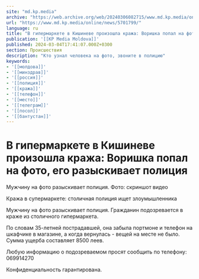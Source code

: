 ```yaml
---
site: "md.kp.media"
archive: "https://web.archive.org/web/20240306082715/www.md.kp.media/online/news/5701799/"
url: "https://www.md.kp.media/online/news/5701799/"
language: ru
title: "В гипермаркете в Кишиневе произошла кража: Воришка попал на фото, его разыскивает полиция"
publication: '[[KP Media Moldova]]'
published: 2024-03-04T17:41:07.000Z+0300
section: Происшествия
description: "Кто узнал человека на фото, звоните в полицию"
keywords:
- '[[молдова]]'
- '[[минздрав]]'
- '[[россия]]'
- '[[полиция]]'
- '[[кража]]'
- '[[телефон]]'
- '[[место]]'
- '[[телеграм]]'
- '[[посол]]'
- '[[бантустан]]'
---
```


# В гипермаркете в Кишиневе произошла кража: Воришка попал на фото, его разыскивает полиция

Мужчину на фото разыскивает полиция. Фото: скриншот видео

Кража в супермаркете: столичная полиция ищет злоумышленника

Мужчину на фото разыскивает полиция. Гражданин подозревается в краже из столичного гипермаркета.

По словам 35-летней пострадавшей, она забыла портмоне и телефон на шкафчике в магазине, а когда вернулась - вещей на месте не было. Сумма ущерба составляет 8500 леев.

Любую информацию о подозреваемом просят сообщить по телефону: 069914270

Конфиденциальность гарантирована.